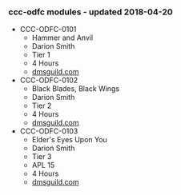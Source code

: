 ### ccc-odfc modules - updated 2018-04-20
* CCC-ODFC-0101
  * Hammer and Anvil
  * Darion Smith
  * Tier 1
  * 4 Hours
  * [dmsguild.com](http://www.dmsguild.com/product/227812/CCCODFC0101-Hammer-and-Anvil)
* CCC-ODFC-0102
  * Black Blades, Black Wings
  * Darion Smith
  * Tier 2
  * 4 Hours
  * [dmsguild.com](http://www.dmsguild.com/product/227841/CCCODFC0102-Black-Blades-Black-Wings)
* CCC-ODFC-0103
  * Elder's Eyes Upon You
  * Darion Smith
  * Tier 3
  * APL 15
  * 4 Hours
  * [dmsguild.com](http://www.dmsguild.com/product/227845/CCCODFC0103-Elders-Eyes-Upon-You)
